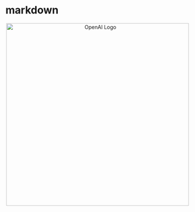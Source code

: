# markdown
<div style="text-align:center;">
<img src="https://lh3.googleusercontent.com/a-/ALV-UjXuXEQuiUOuqzzVNITcjmJqGqiyhPYnSPulgQ5s0c7UTA=s75-c" alt="OpenAI Logo" width="500" height="500">
</div>